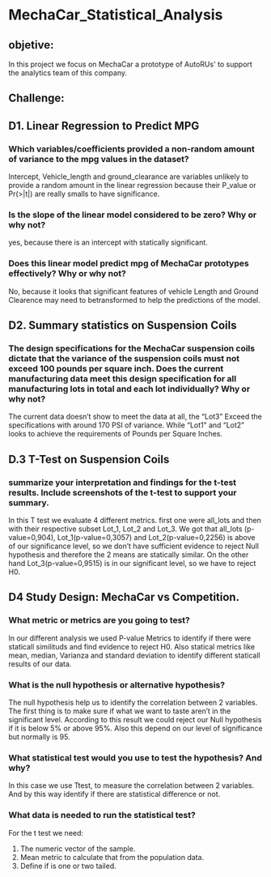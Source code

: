 # MechaCar_Statistical_Analysis
## objetive:
In this project we focus on MechaCar a prototype of AutoRUs' to support the analytics team of this company.

## Challenge:

## D1. Linear Regression to Predict MPG 
### Which variables/coefficients provided a non-random amount of variance to the mpg values in the dataset?
Intercept, Vehicle_length and ground_clearance are variables unlikely to provide a random amount in the linear regression because their P_value or Pr(>|t|) are really smalls to have significance. 
### Is the slope of the linear model considered to be zero? Why or why not?
yes, because there is an intercept with statically significant.
### Does this linear model predict mpg of MechaCar prototypes effectively? Why or why not?
No, because it looks that significant features of vehicle Length and Ground Clearence may need to betransformed to help the predictions of the model. 

## D2. Summary statistics on Suspension Coils
### The design specifications for the MechaCar suspension coils dictate that the variance of the suspension coils must not exceed 100 pounds per square inch. Does the current manufacturing data meet this design specification for all manufacturing lots in total and each lot individually? Why or why not?
The current data doesn’t show to meet the data at all, the “Lot3” Exceed the specifications with around 170 PSI of variance. While “Lot1” and “Lot2” looks to achieve the requirements of Pounds per Square Inches. 

## D.3 T-Test on Suspension Coils
### summarize your interpretation and findings for the t-test results. Include screenshots of the t-test to support your summary.
In this T test we evaluate 4 different metrics. first one were all_lots and then with their respective subset Lot_1, Lot_2 and Lot_3. We got that all_lots (p-value=0,904), Lot_1(p-value=0,3057) and Lot_2(p-value=0,2256) is above of our significance level, so we don’t have sufficient evidence to reject Null hypothesis and therefore the 2 means are statically similar. On the other hand Lot_3(p-value=0,9515) is in our significant level, so we have to reject H0.

## D4 Study Design: MechaCar vs Competition.
### What metric or metrics are you going to test?
In our different analysis we used P-value Metrics to identify if there were staticall similituds and find evidence to reject H0. Also statical metrics like mean, median, Varianza and  standard deviation to identify different staticall results of our data.
### What is the null hypothesis or alternative hypothesis?
The null hypothesis help us to identify the correlation between 2 variables. The first thing is to make sure if what we want to taste aren’t in the significant level. According to this result we could reject our Null hypothesis if it is below 5% or above 95%. Also this depend on our level of significance but normally is 95.
### What statistical test would you use to test the hypothesis? And why?
In this case we use Ttest, to measure the correlation between 2 variables. And by this way identify if there are statistical difference or not.
### What data is needed to run the statistical test?
For the t test we need: 
1.	The numeric vector of the sample. 
2.	Mean metric to calculate that from the population data.
3.	Define if is one or two tailed.

